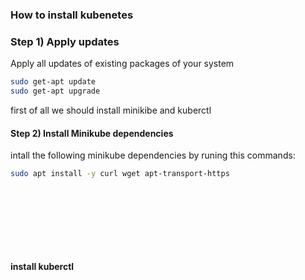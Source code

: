 ### How to install kubenetes


### Step 1) Apply updates
Apply all updates of existing packages of your system
```bash
sudo get-apt update
sudo get-apt upgrade
```


first of all we should install minikibe and kuberctl

#### Step 2) Install Minikube dependencies

intall the following minikube dependencies by runing this commands:

```bash
sudo apt install -y curl wget apt-transport-https

```


```bash


```
```bash


```

```bash


```

```bash


```

```bash


```

```bash


```

```bash


```

```bash


```


#### install kuberctl

